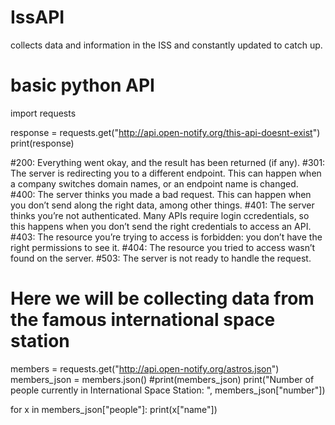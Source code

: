 # IssAPI
collects data and information in the ISS and constantly updated to catch up.

# basic python API
import requests

response = requests.get("http://api.open-notify.org/this-api-doesnt-exist")
print(response)

#200: Everything went okay, and the result has been returned (if any).
#301: The server is redirecting you to a different endpoint. This can happen when a company switches domain names, or an endpoint name is changed.
#400: The server thinks you made a bad request. This can happen when you don’t send along the right data, among other things.
#401: The server thinks you’re not authenticated. Many APIs require login ccredentials, so this happens when you don’t send the right credentials to access an API.
#403: The resource you’re trying to access is forbidden: you don’t have the right permissions to see it.
#404: The resource you tried to access wasn’t found on the server.
#503: The server is not ready to handle the request.

# Here we will be collecting data from the famous international space station
members = requests.get("http://api.open-notify.org/astros.json")
members_json = members.json()
#print(members_json)
print("Number of people currently in International Space Station: ", members_json["number"])

for x in members_json["people"]:
    print(x["name"])
